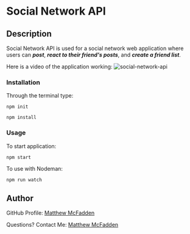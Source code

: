 # Social Network API
## Description
Social Network API is used for a social network web application where users can ***post***, ***react to their friend's posts***, and ***create a friend list***.

Here is a video of the application working:
![social-network-api](./assets/users.gif)

### Installation
Through the terminal type:

```npm init```

```npm install```

### Usage
To start application:

```npm start```

To use with Nodeman:

```npm run watch```

## Author
GitHub Profile: [Matthew McFadden](https://github.com/MatthewMcFadden)

Questions? Contact Me: [Matthew McFadden](<matt.mcfadden14@gmail.com>)